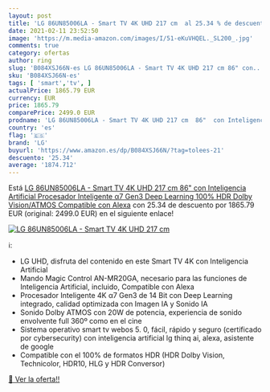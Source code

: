 ```yaml
---
layout: post
title: 'LG 86UN85006LA - Smart TV 4K UHD 217 cm  al 25.34 % de descuento'
date: 2021-02-11 23:52:50
image: 'https://m.media-amazon.com/images/I/51-eKuVHQEL._SL200_.jpg'
comments: true
category: ofertas
author: ring
slug: 'B084XSJ66N-es LG 86UN85006LA - Smart TV 4K UHD 217 cm 86" con...'
sku: 'B084XSJ66N-es'
tags: [ 'smart','tv', ]
actualPrice: 1865.79 EUR
currency: EUR
price: 1865.79
comparePrice: 2499.0 EUR
prodname: 'LG 86UN85006LA - Smart TV 4K UHD 217 cm  86"  con Inteligencia Artificial  Procesador Inteligente α7 Gen3  Deep Learning  100% HDR  Dolby Vision/ATMOS  Compatible con Alexa'
country: 'es'
flag: '🇪🇸'
brand: 'LG'
buyurl: 'https://www.amazon.es/dp/B084XSJ66N/?tag=tolees-21'
descuento: '25.34'
average: '1874.712'
---
```


Está [LG 86UN85006LA - Smart TV 4K UHD 217 cm  86"  con Inteligencia Artificial  Procesador Inteligente α7 Gen3  Deep Learning  100% HDR  Dolby Vision/ATMOS  Compatible con Alexa](https://www.amazon.es/dp/B084XSJ66N/?tag=tolees-21) con 25.34 de descuento por 1865.79 EUR (original: 2499.0 EUR) en el siguiente enlace!

[![LG 86UN85006LA - Smart TV 4K UHD 217 cm ](https://m.media-amazon.com/images/I/51-eKuVHQEL._SL200_.jpg)](https://www.amazon.es/dp/B084XSJ66N/?tag=tolees-21)

ℹ️:

- LG UHD, disfruta del contenido en este Smart TV 4K con Inteligencia Artificial
- Mando Magic Control AN-MR20GA, necesario para las funciones de Inteligencia Artificial, incluido, Compatible con Alexa
- Procesador Inteligente 4K α7 Gen3 de 14 Bit con Deep Learning integrado, calidad optimizada con Imagen IA y Sonido IA
- Sonido Dolby ATMOS con 20W de potencia, experiencia de sonido envolvente full 360º como en el cine
- Sistema operativo smart tv webos 5. 0, fácil, rápido y seguro (certificado por cybersecurity) con inteligencia artificial lg thinq ai, alexa, asistente de google
- Compatible con el 100% de formatos HDR (HDR Dolby Vision, Technicolor, HDR10, HLG y HDR Conversor)

[🛒 Ver la oferta!!](https://www.amazon.es/dp/B084XSJ66N/?tag=tolees-21)
